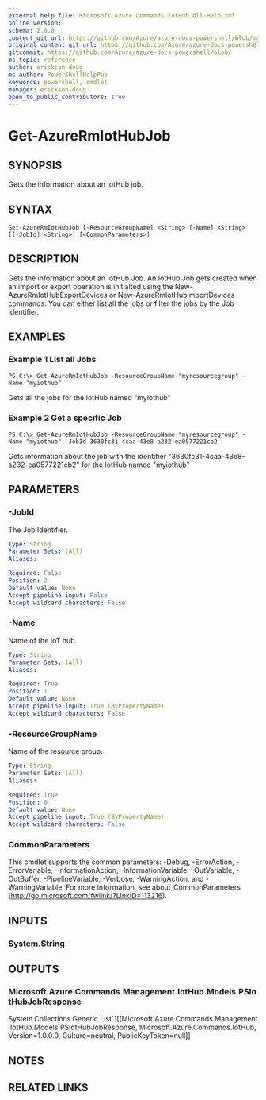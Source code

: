 ```yaml
---
external help file: Microsoft.Azure.Commands.IotHub.dll-Help.xml
online version:
schema: 2.0.0
content_git_url: https://github.com/Azure/azure-docs-powershell/blob/master/azureps-cmdlets-docs/ResourceManager/AzureRM.IoTHub/v1.3.0/Get-AzureRmIotHubJob.md
original_content_git_url: https://github.com/Azure/azure-docs-powershell/blob/master/azureps-cmdlets-docs/ResourceManager/AzureRM.IoTHub/v1.3.0/Get-AzureRmIotHubJob.md
gitcommit: https://github.com/Azure/azure-docs-powershell/blob/
ms.topic: reference
author: erickson-doug
ms.author: PowerShellHelpPub
keywords: powershell, cmdlet
manager: erickson-doug
open_to_public_contributors: true
---
```


# Get-AzureRmIotHubJob

## SYNOPSIS
Gets the information about an IotHub job.

## SYNTAX

```
Get-AzureRmIotHubJob [-ResourceGroupName] <String> [-Name] <String> [[-JobId] <String>] [<CommonParameters>]
```

## DESCRIPTION
Gets the information about an IotHub Job. An IotHub Job gets created when an import or export operation is initialted using the New-AzureRmIotHubExportDevices or New-AzureRmIotHubImportDevices commands.
You can either list all the jobs or filter the jobs by the Job Identifier.

## EXAMPLES

### Example 1 List all Jobs
```
PS C:\> Get-AzureRmIotHubJob -ResourceGroupName "myresourcegroup" -Name "myiothub"
```

Gets all the jobs for the IotHub named "myiothub"

### Example 2 Get a specific Job
```
PS C:\> Get-AzureRmIotHubJob -ResourceGroupName "myresourcegroup" -Name "myiothub" -JobId 3630fc31-4caa-43e8-a232-ea0577221cb2
```

Gets information about the job with the identifier "3630fc31-4caa-43e8-a232-ea0577221cb2" for the IotHub named "myiothub"

## PARAMETERS

### -JobId
The Job Identifier.

```yaml
Type: String
Parameter Sets: (All)
Aliases: 

Required: False
Position: 2
Default value: None
Accept pipeline input: False
Accept wildcard characters: False
```

### -Name
Name of the IoT hub.

```yaml
Type: String
Parameter Sets: (All)
Aliases: 

Required: True
Position: 1
Default value: None
Accept pipeline input: True (ByPropertyName)
Accept wildcard characters: False
```

### -ResourceGroupName
Name of the resource group.

```yaml
Type: String
Parameter Sets: (All)
Aliases: 

Required: True
Position: 0
Default value: None
Accept pipeline input: True (ByPropertyName)
Accept wildcard characters: False
```

### CommonParameters
This cmdlet supports the common parameters: -Debug, -ErrorAction, -ErrorVariable, -InformationAction, -InformationVariable, -OutVariable, -OutBuffer, -PipelineVariable, -Verbose, -WarningAction, and -WarningVariable. For more information, see about_CommonParameters (http://go.microsoft.com/fwlink/?LinkID=113216).

## INPUTS

### System.String

## OUTPUTS

### Microsoft.Azure.Commands.Management.IotHub.Models.PSIotHubJobResponse
System.Collections.Generic.List`1[[Microsoft.Azure.Commands.Management.IotHub.Models.PSIotHubJobResponse, Microsoft.Azure.Commands.IotHub, Version=1.0.0.0, Culture=neutral, PublicKeyToken=null]]

## NOTES

## RELATED LINKS

